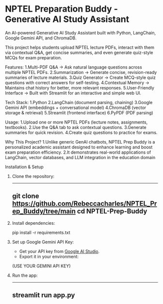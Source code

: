 # NPTEL Preparation Buddy - Generative AI Study Assistant  

An AI-powered Generative AI Study Assistant built with Python, LangChain, Google Gemini API, and ChromaDB.

This project helps students upload NPTEL lecture PDFs, interact with them via contextual Q&A, get concise summaries, and even generate quiz-style MCQs for exam preparation.

Features:
1.Multi-PDF Q&A → Ask natural language questions across multiple NPTEL PDFs.
2.Summarization → Generate concise, revision-ready summaries of lecture materials.
3.Quiz Generator → Create MCQ-style quiz questions with correct answers for self-testing.
4.Contextual Memory → Maintains chat history for better, more relevant responses.
5.User-Friendly Interface → Built with Streamlit for an interactive and simple web UI.

Tech Stack:
1.Python
2.LangChain (document parsing, chaining)
3.Google Gemini API (embeddings + conversational model)
4.ChromaDB (vector storage & retrieval)
5.Streamlit (frontend interface)
6.PyPDF (PDF parsing)

Usage:
1.Upload one or more NPTEL PDFs (lecture notes, assignments, textbooks).
2.Use the Q&A tab to ask contextual questions.
3.Generate summaries for quick revision.
4.Create quiz questions to practice for exams.

Why This Project?
1.Unlike generic GenAI chatbots, NPTEL Prep Buddy is a personalized academic assistant designed to enhance learning and boost exam preparation efficiency.
2.It demonstrates real-world applications of LangChain, vector databases, and LLM integration in the education domain

Installation & Setup
1. Clone the repository:

   ---
   git clone https://github.com/Rebeccacharles/NPTEL_Prep_Buddy/tree/main
   cd NPTEL-Prep-Buddy
   ---

2. Install dependencies:

   
   pip install -r requirements.txt
   

3. Set up Google Gemini API Key:

   * Get your API key from [Google AI Studio](https://makersuite.google.com/app/apikey).
   * Export it in your environment:

    (USE YOUR GEMINI API KEY)

4. Run the app:

   ---
   streamlit run app.py
   ---



